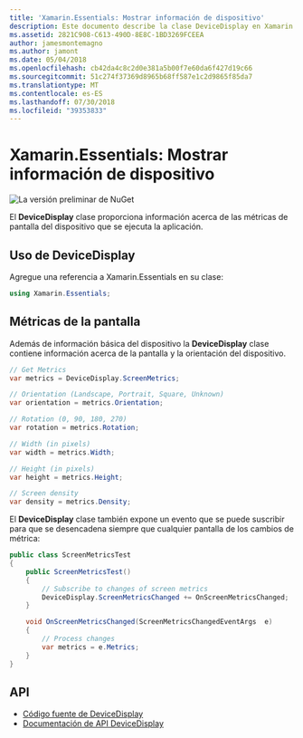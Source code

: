 ```yaml
---
title: 'Xamarin.Essentials: Mostrar información de dispositivo'
description: Este documento describe la clase DeviceDisplay en Xamarin.Essentials, que proporciona las métricas de la pantalla del dispositivo en el que se ejecuta la aplicación.
ms.assetid: 2821C908-C613-490D-8E8C-1BD3269FCEEA
author: jamesmontemagno
ms.author: jamont
ms.date: 05/04/2018
ms.openlocfilehash: cb42da4c8c2d0e381a5b00f7e60da6f427d19c66
ms.sourcegitcommit: 51c274f37369d8965b68ff587e1c2d9865f85da7
ms.translationtype: MT
ms.contentlocale: es-ES
ms.lasthandoff: 07/30/2018
ms.locfileid: "39353833"
---
```

# <a name="xamarinessentials-device-display-information"></a>Xamarin.Essentials: Mostrar información de dispositivo

![La versión preliminar de NuGet](~/media/shared/pre-release.png)

El **DeviceDisplay** clase proporciona información acerca de las métricas de pantalla del dispositivo que se ejecuta la aplicación.

## <a name="using-devicedisplay"></a>Uso de DeviceDisplay

Agregue una referencia a Xamarin.Essentials en su clase:

```csharp
using Xamarin.Essentials;
```

## <a name="screen-metrics"></a>Métricas de la pantalla

Además de información básica del dispositivo la **DeviceDisplay** clase contiene información acerca de la pantalla y la orientación del dispositivo.

```csharp
// Get Metrics
var metrics = DeviceDisplay.ScreenMetrics;

// Orientation (Landscape, Portrait, Square, Unknown)
var orientation = metrics.Orientation;

// Rotation (0, 90, 180, 270)
var rotation = metrics.Rotation;

// Width (in pixels)
var width = metrics.Width;

// Height (in pixels)
var height = metrics.Height;

// Screen density
var density = metrics.Density;
```

El **DeviceDisplay** clase también expone un evento que se puede suscribir para que se desencadena siempre que cualquier pantalla de los cambios de métrica:

```csharp
public class ScreenMetricsTest
{
    public ScreenMetricsTest()
    {
        // Subscribe to changes of screen metrics
        DeviceDisplay.ScreenMetricsChanged += OnScreenMetricsChanged;
    }

    void OnScreenMetricsChanged(ScreenMetricsChangedEventArgs  e)
    {
        // Process changes
        var metrics = e.Metrics;
    }
}
```

## <a name="api"></a>API

- [Código fuente de DeviceDisplay](https://github.com/xamarin/Essentials/tree/master/Xamarin.Essentials/DeviceDisplay)
- [Documentación de API DeviceDisplay](xref:Xamarin.Essentials.DeviceDisplay)
